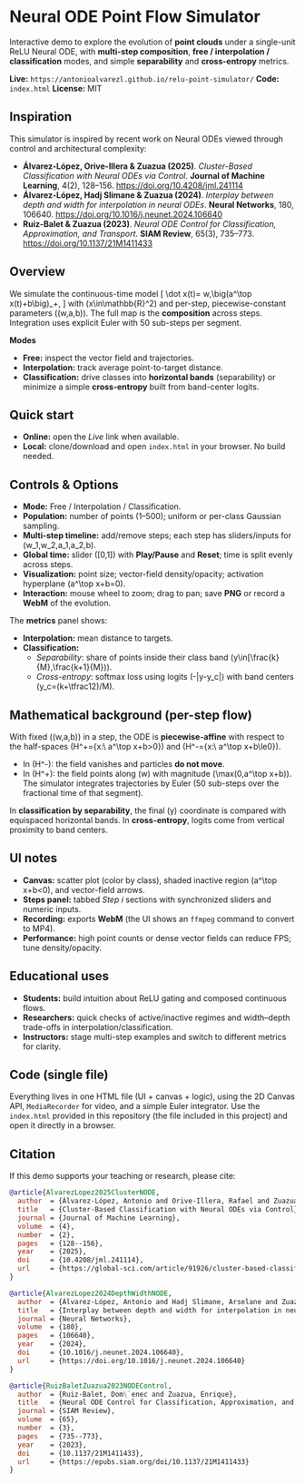 # Neural ODE Point Flow Simulator

Interactive demo to explore the evolution of **point clouds** under a single-unit ReLU Neural ODE, with **multi-step composition**, **free / interpolation / classification** modes, and simple **separability** and **cross-entropy** metrics.

**Live:** `https://antonioalvarezl.github.io/relu-point-simulator/`
**Code:** `index.html`
**License:** MIT

## Inspiration

This simulator is inspired by recent work on Neural ODEs viewed through control and architectural complexity:

- **Álvarez-López, Orive-Illera & Zuazua (2025)**. *Cluster-Based Classification with Neural ODEs via Control*. **Journal of Machine Learning**, 4(2), 128–156. https://doi.org/10.4208/jml.241114  
- **Álvarez-López, Hadj Slimane & Zuazua (2024)**. *Interplay between depth and width for interpolation in neural ODEs*. **Neural Networks**, 180, 106640. https://doi.org/10.1016/j.neunet.2024.106640  
- **Ruiz-Balet & Zuazua (2023)**. *Neural ODE Control for Classification, Approximation, and Transport*. **SIAM Review**, 65(3), 735–773. https://doi.org/10.1137/21M1411433

## Overview

We simulate the continuous-time model
\[
\dot x(t)= w\,\big(a^\top x(t)+b\big)_+,
\]
with \(x\in\mathbb{R}^2\) and per-step, piecewise-constant parameters \((w,a,b)\). The full map is the **composition** across steps. Integration uses explicit Euler with 50 sub-steps per segment.

**Modes**
- **Free:** inspect the vector field and trajectories.
- **Interpolation:** track average point-to-target distance.
- **Classification:** drive classes into **horizontal bands** (separability) or minimize a simple **cross-entropy** built from band-center logits.

## Quick start

- **Online:** open the *Live* link when available.  
- **Local:** clone/download and open `index.html` in your browser. No build needed.

## Controls & Options

- **Mode:** Free / Interpolation / Classification.  
- **Population:** number of points (1–500); uniform or per-class Gaussian sampling.  
- **Multi-step timeline:** add/remove steps; each step has sliders/inputs for \(w_1,w_2,a_1,a_2,b\).  
- **Global time:** slider \([0,1]\) with **Play/Pause** and **Reset**; time is split evenly across steps.  
- **Visualization:** point size; vector-field density/opacity; activation hyperplane \(a^\top x+b=0\).  
- **Interaction:** mouse wheel to zoom; drag to pan; save **PNG** or record a **WebM** of the evolution.

The **metrics** panel shows:
- **Interpolation:** mean distance to targets.  
- **Classification:**  
  - *Separability*: share of points inside their class band \(y\in[\frac{k}{M},\frac{k+1}{M})\).  
  - *Cross-entropy*: softmax loss using logits \(-|y-y_c|\) with band centers \(y_c=(k+\tfrac12)/M\).

## Mathematical background (per-step flow)

With fixed \((w,a,b)\) in a step, the ODE is **piecewise-affine** with respect to the half-spaces \(H^+=\{x:\ a^\top x+b>0\}\) and \(H^-=\{x:\ a^\top x+b\le0\}\).
- In \(H^-\): the field vanishes and particles **do not move**.  
- In \(H^+\): the field points along \(w\) with magnitude \(\max(0,a^\top x+b)\). The simulator integrates trajectories by Euler (50 sub-steps over the fractional time of that segment).

In **classification by separability**, the final \(y\) coordinate is compared with equispaced horizontal bands. In **cross-entropy**, logits come from vertical proximity to band centers.

## UI notes

- **Canvas:** scatter plot (color by class), shaded inactive region \(a^\top x+b<0\), and vector-field arrows.  
- **Steps panel:** tabbed *Step i* sections with synchronized sliders and numeric inputs.  
- **Recording:** exports **WebM** (the UI shows an `ffmpeg` command to convert to MP4).  
- **Performance:** high point counts or dense vector fields can reduce FPS; tune density/opacity.

## Educational uses

- **Students:** build intuition about ReLU gating and composed continuous flows.  
- **Researchers:** quick checks of active/inactive regimes and width–depth trade-offs in interpolation/classification.  
- **Instructors:** stage multi-step examples and switch to different metrics for clarity.

## Code (single file)

Everything lives in one HTML file (UI + canvas + logic), using the 2D Canvas API, `MediaRecorder` for video, and a simple Euler integrator. Use the `index.html` provided in this repository (the file included in this project) and open it directly in a browser.

## Citation

If this demo supports your teaching or research, please cite:

```bibtex
@article{AlvarezLopez2025ClusterNODE,
  author  = {Álvarez-López, Antonio and Orive-Illera, Rafael and Zuazua, Enrique},
  title   = {Cluster-Based Classification with Neural ODEs via Control},
  journal = {Journal of Machine Learning},
  volume  = {4},
  number  = {2},
  pages   = {128--156},
  year    = {2025},
  doi     = {10.4208/jml.241114},
  url     = {https://global-sci.com/article/91926/cluster-based-classification-with-neural-odes-via-control}
}

@article{AlvarezLopez2024DepthWidthNODE,
  author  = {Álvarez-López, Antonio and Hadj Slimane, Arselane and Zuazua, Enrique},
  title   = {Interplay between depth and width for interpolation in neural ODEs},
  journal = {Neural Networks},
  volume  = {180},
  pages   = {106640},
  year    = {2024},
  doi     = {10.1016/j.neunet.2024.106640},
  url     = {https://doi.org/10.1016/j.neunet.2024.106640}
}

@article{RuizBaletZuazua2023NODEControl,
  author  = {Ruiz-Balet, Dom\`enec and Zuazua, Enrique},
  title   = {Neural ODE Control for Classification, Approximation, and Transport},
  journal = {SIAM Review},
  volume  = {65},
  number  = {3},
  pages   = {735--773},
  year    = {2023},
  doi     = {10.1137/21M1411433},
  url     = {https://epubs.siam.org/doi/10.1137/21M1411433}
}
